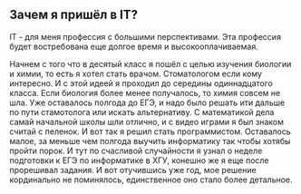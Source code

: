 ## Зачем я пришёл в IT? 

IT - для меня профессия с большими перспективами. Эта профессия будет востребована еще долгое время и высокооплачиваемая.

Начнем с того что в десятый класс я пошёл с целью изучения биологии и химии, то есть я хотел стать врачом. Стоматологом если кому интересно. И с этой идеей я проходил до середины одиннадцатого класса. Если биология более менее получалось, то химия совсем не шла. Уже оставалось полгода до ЕГЭ, и надо было решать ити дальше по пути стамотолога или искать альтернативу. С математикой дела самай начальной школы шли отлично, и с видео играми я был знаком считай с пеленок. И вот так я решил стать программистом. Оставалось малое, за меньше чем полгода выучить информатику так чтобы хотябы пройти порок. И тут по счасливой случайности я узнал о неделе подготовки к ЕГЭ по информатике в ХГУ, конешно же я еще после прорешивал задания. И вот отучившись уже год, мое решение кординально не поминялось, единственное оно стало более детальное.

